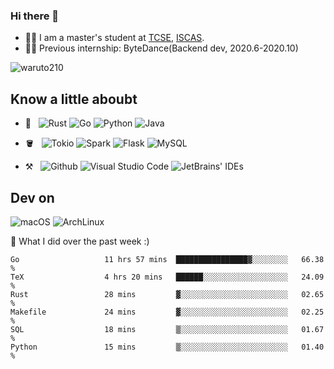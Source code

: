### Hi there 👋

- 👨‍🎓 I am a master's student at [TCSE](http://www.tcse.cn), [ISCAS](http://www.iscas.ac.cn).
- 👨‍💻 Previous internship: ByteDance(Backend dev, 2020.6-2020.10)

<img src="https://komarev.com/ghpvc/?username=waruto210" alt="waruto210" />


## Know a little aboubt

- 📖 &nbsp;
  ![Rust](https://img.shields.io/badge/Rust-000000?style=for-the-badge&logo=rust&logoColor=white)
  ![Go](https://img.shields.io/badge/Go-00ADD8?style=for-the-badge&logo=go&logoColor=white)
  ![Python](https://img.shields.io/badge/Python-3776AB?style=for-the-badge&logo=python&logoColor=white)
  ![Java](https://img.shields.io/badge/Java-ED8B00?style=for-the-badge&logo=java&logoColor=white)

- 🪣 &nbsp;
  ![Tokio](https://img.shields.io/badge/-Tokio-black?style=for-the-badge&logo=appveyor)
  ![Spark](https://img.shields.io/badge/-Spark-black?style=for-the-badge&logo=appwrite)
  ![Flask](https://img.shields.io/badge/Flask-000000?style=for-the-badge&logo=flask&logoColor=white)
  ![MySQL](https://img.shields.io/badge/MySQL-00000F?style=for-the-badge&logo=mysql&logoColor=white)

- ⚒️ &nbsp;
  ![Github](https://img.shields.io/badge/GitHub-100000?style=for-the-badge&logo=github&logoColor=white)
  ![Visual Studio Code](https://img.shields.io/badge/-Visual%20Studio%20Code-333333?style=for-the-badge&logo=visual-studio-code&logoColor=007ACC)
  ![JetBrains' IDEs](https://img.shields.io/badge/-JetBrains'%20IDEs-333333?style=for-the-badge)

## Dev on
![macOS](https://img.shields.io/badge/-macOS-black?style=for-the-badge&logo=Apple)
![ArchLinux](https://img.shields.io/badge/Arch_Linux-1793D1?style=for-the-badge&logo=arch-linux&logoColor=white)

🔭 What I did over the past week :)

<!--START_SECTION:waka-->

```text
Go                   11 hrs 57 mins  ████████████████▓░░░░░░░░   66.38 %
TeX                  4 hrs 20 mins   ██████░░░░░░░░░░░░░░░░░░░   24.09 %
Rust                 28 mins         ▓░░░░░░░░░░░░░░░░░░░░░░░░   02.65 %
Makefile             24 mins         ▓░░░░░░░░░░░░░░░░░░░░░░░░   02.25 %
SQL                  18 mins         ▒░░░░░░░░░░░░░░░░░░░░░░░░   01.67 %
Python               15 mins         ▒░░░░░░░░░░░░░░░░░░░░░░░░   01.40 %
```

<!--END_SECTION:waka-->
